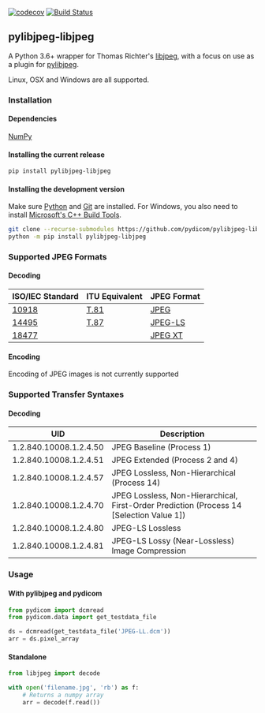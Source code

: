 [![codecov](https://codecov.io/gh/pydicom/pylibjpeg-libjpeg/branch/master/graph/badge.svg)](https://codecov.io/gh/pydicom/pylibjpeg-libjpeg)
[![Build Status](https://travis-ci.org/pydicom/pylibjpeg-libjpeg.svg?branch=master)](https://travis-ci.org/pydicom/pylibjpeg-libjpeg)

## pylibjpeg-libjpeg

A Python 3.6+ wrapper for Thomas Richter's
[libjpeg](https://github.com/thorfdbg/libjpeg), with a focus on use as a
plugin for [pylibjpeg](http://github.com/pydicom/pylibjpeg).

Linux, OSX and Windows are all supported.

### Installation
#### Dependencies
[NumPy](http://numpy.org)

#### Installing the current release
```bash
pip install pylibjpeg-libjpeg
```
#### Installing the development version

Make sure [Python](https://www.python.org/) and [Git](https://git-scm.com/) are installed. For Windows, you also need to install
[Microsoft's C++ Build Tools](https://visualstudio.microsoft.com/thank-you-downloading-visual-studio/?sku=BuildTools&rel=16).
```bash
git clone --recurse-submodules https://github.com/pydicom/pylibjpeg-libjpeg
python -m pip install pylibjpeg-libjpeg
```

### Supported JPEG Formats
#### Decoding

| ISO/IEC Standard | ITU Equivalent | JPEG Format |
| --- | --- | --- |
| [10918](https://www.iso.org/standard/18902.html) | [T.81](https://www.itu.int/rec/T-REC-T.81/en) | [JPEG](https://jpeg.org/jpeg/index.html)    |
| [14495](https://www.iso.org/standard/22397.html)   | [T.87](https://www.itu.int/rec/T-REC-T.87/en) | [JPEG-LS](https://jpeg.org/jpegls/index.html) |
| [18477](https://www.iso.org/standard/62552.html)   | | [JPEG XT](https://jpeg.org/jpegxt/) |

#### Encoding
Encoding of JPEG images is not currently supported

### Supported Transfer Syntaxes
#### Decoding
| UID | Description |
| --- | --- |
| 1.2.840.10008.1.2.4.50 | JPEG Baseline (Process 1) |
| 1.2.840.10008.1.2.4.51 | JPEG Extended (Process 2 and 4) |
| 1.2.840.10008.1.2.4.57 | JPEG Lossless, Non-Hierarchical (Process 14) |
| 1.2.840.10008.1.2.4.70 | JPEG Lossless, Non-Hierarchical, First-Order Prediction (Process 14 [Selection Value 1]) |
| 1.2.840.10008.1.2.4.80 | JPEG-LS Lossless |
| 1.2.840.10008.1.2.4.81 | JPEG-LS Lossy (Near-Lossless) Image Compression |

### Usage
#### With pylibjpeg and pydicom

```python
from pydicom import dcmread
from pydicom.data import get_testdata_file

ds = dcmread(get_testdata_file('JPEG-LL.dcm'))
arr = ds.pixel_array
```

#### Standalone

```python
from libjpeg import decode

with open('filename.jpg', 'rb') as f:
    # Returns a numpy array
    arr = decode(f.read())
```
